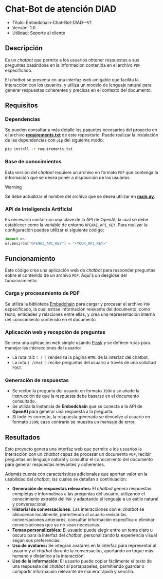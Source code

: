 # Chat-Bot de atención DIAD

- Título: Embedchain-Chat-Bot-DIAD--V1
- Versión: 1.0
- Utilidad: Soporte al cliente

## Descripción

Es un _chatbot_ que permite a los usuarios obtener respuestas a sus preguntas basándose en la información contenida en el archivo `PDF` especificado. 

El _chatbot_ se presenta en una interfaz web amigable que facilita la interacción con los usuarios, y utiliza un modelo de lenguaje natural para generar respuestas coherentes y precisas en el contexto del documento.

## Requisitos

### Dependencias

Se pueden consultar a más detalle los paquetes necesarios del proyecto en el archivo [**requirements.txt**](requirements.txt) de este repositorio.
Puede realizar la instalación de las dependencias con `pip` del siguiente modo:

```bash
pip install -r requirements.txt
```
### Base de conocimientos

Esta versión del _chatbot_ requiere un archivo en formato `PDF` que contenga la información que se desea poner a disposición de los usuarios.

> [!WARNING]
> Se debe actualizar el nombre del archivo que se desea utilizar en [**main.py**](main.py).

### API de Inteligencia Artificial

Es necesario contar con una clave de la API de OpenAI, la cual se debe establecer como la  variable de entorno `OPENAI_API_KEY`. Para realizar la configuración puedes utilizar el siguiente código:

```python
import os
os.environ["OPENAI_API_KEY"] = "<YOUR_API_KEY>"
```
## Funcionamiento

Este código crea una aplicación web de _chatbot_ para responder preguntas sobre el contenido de un archivo `PDF`. Aquí's un desglose del funcionamiento:

### Carga y procesamiento de PDF

Se utiliza la biblioteca [Embedchain](https://github.com/embedchain) para cargar y procesar el archivo `PDF` especificado, la cual extrae información relevante del documento, como texto, entidades y relaciones entre ellas, y crea una representación interna del conocimiento contenido en el documento.

### Aplicación web y recepción de preguntas

Se crea una aplicación web simple usando [Flask](https://flask.palletsprojects.com/en/3.0.x/) y se definen rutas para manejar las interacciones del usuario:
- La ruta raíz `( / )` renderiza la página `HTML` de la interfaz del chatbot.
- La ruta `( /chat )` recibe preguntas del usuario a través de una solicitud `POST`.

### Generación de respuestas

- Se recibe la pregunta del usuario en formato `JSON` y se añade la instrucción de que la respuesta debe basarse en el documento consultado.
- Se utiliza la instancia de **Embedchain** que se conecta a la API de **OpenAI** para generar una respuesta a la pregunta.
- Si todo es correcto, la respuesta generada se devuelve al usuario en formato `JSON`; caso contrario se muestra un mensaje de error.

## Resultados

Este proyecto genera una interfaz web que permite a los usuarios la interacción con un _chatbot_ capaz de procesar un documento `PDF`, recibir preguntas en lenguaje natural y consultar el conocimiento del documento para generar respuestas relevantes y coherentes. 

Además cuenta con características adicionales que aportan valor en la usabilidad del _chatbot_, las cuales se detallan a continuación:

- **Generación de respuestas relevantes:** El _chatbot_ genera respuestas completas e informativas a las preguntas del usuario, utilizando el conocimiento extraído del `PDF` y adaptando el lenguaje a un estilo natural y conversacional.
- **Historial de conversaciones:** Las interacciones con el _chatbot_ se almacenan localmente, permitiendo al usuario revisar las conversaciones anteriores, consultar información específica o eliminar conversaciones que ya no sean necesarias.
- **Temas personalizables:** El usuario puede elegir entre un tema claro u oscuro para la interfaz del _chatbot_, personalizando la experiencia visual según sus preferencias.
- **Uso de avatares:** Se integran avatares en la interfaz para representar al usuario y al _chatbot_ durante la conversación, aportando un toque más humano y dinámico a la interacción.
- **Uso de la información:** El usuario puede copiar fácilmente el texto de una respuesta del _chatbot_ al portapapeles, permitiendo guardar o compartir información relevante de manera rápida y sencilla.

